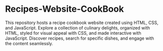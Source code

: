 # Recipes-Website-CookBook
This repository hosts a recipe cookbook website created using HTML, CSS, and JavaScript. Explore a collection of culinary delights, organized with HTML, styled for visual appeal with CSS, and made interactive with JavaScript. Discover recipes, search for specific dishes, and engage with the content seamlessly.
